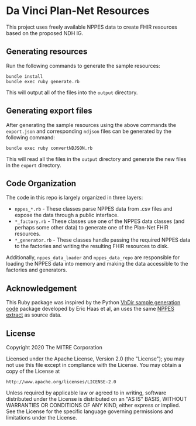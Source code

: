 # Da Vinci Plan-Net Resources

This project uses freely available NPPES data to create FHIR resources based on the proposed
NDH IG.

## Generating resources

Run the following commands to generate the sample resources:

```
bundle install
bundle exec ruby generate.rb
```

This will output all of the files into the `output` directory.

## Generating export files

After generating the sample resources using the above commands the `export.json` and corresponding `ndjson` files can be generated by the following command:

```
bundle exec ruby convertNDJSON.rb
```

This will read all the files in the `output` directory and generate the new files in the `export` directory.

## Code Organization

The code in this repo is largely organized in three layers:

- `nppes_*.rb` - These classes parse NPPES data from .csv files and expose the
  data through a public interface.
- `*_factory.rb` - These classes use one of the NPPES data classes (and perhaps
  some other data) to generate one of the Plan-Net FHIR resources.
- `*_generator.rb` - These classes handle passing the required NPPES data to the
  factories and writing the resulting FHIR resources to disk.

Additionally, `nppes_data_loader` and `nppes_data_repo` are responsible for
loading the NPPES data into memory and making the data accessible to the
factories and generators.

## Acknowledgement

This Ruby package was inspired by the Python [VhDir sample generation code](https://github.com/HL7/VhDir/tree/master/notes_and_tools/example-generation) package developed by Eric Haas et al, an uses the same [NPPES extract](https://github.com/HL7/VhDir/tree/master/notes_and_tools/example-generation/sample-nppes-data) as source data.

## License

Copyright 2020 The MITRE Corporation

Licensed under the Apache License, Version 2.0 (the "License"); you may not use this file except in compliance with the License. You may obtain a copy of the License at

```
http://www.apache.org/licenses/LICENSE-2.0
```

Unless required by applicable law or agreed to in writing, software distributed under the License is distributed on an "AS IS" BASIS, WITHOUT WARRANTIES OR CONDITIONS OF ANY KIND, either express or implied. See the License for the specific language governing permissions and limitations under the License.

